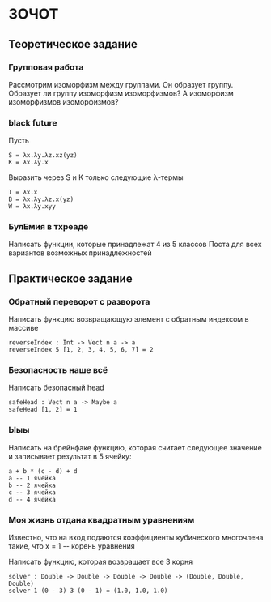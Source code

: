 # ЗОЧОТ

## Теоретическое задание
### Групповая работа
Рассмотрим изоморфизм между группами. Он образует группу. 
Образует ли группу изоморфизм изоморфизмов? А изоморфизм изоморфизмов изоморфизмов? 

### black future
Пусть 
```
S = λx.λy.λz.xz(yz)
K = λx.λy.x
```
Выразить через S и K только следующие λ-термы
```
I = λx.x
B = λx.λy.λz.x(yz)
W = λx.λy.xyy
```

### БулЕмия в тхреаде
Написать функции, которые принадлежат 4 из 5 классов Поста для всех вариантов возможных принадлежностей
## Практическое задание

### Обратный переворот с разворота 
Написать функцию возвращающую элемент с обратным индексом в массиве
```
reverseIndex : Int -> Vect n a -> a
reverseIndex 5 [1, 2, 3, 4, 5, 6, 7] = 2
```

### Безопасность наше всё 
Написать безопасный head
```
safeHead : Vect n a -> Maybe a
safeHead [1, 2] = 1
```

### Ыыы 
Написать на брейнфаке функцию, которая считает следующее значение и записывает результат в 5 ячейку:
```
a + b * (c - d) + d
a -- 1 ячейка
b -- 2 ячейка
c -- 3 ячейка
d -- 4 ячейка
```

### Моя жизнь отдана квадратным уравнениям
Известно, что на вход подаются коэффициенты кубического многочлена такие, что x = 1 -- корень уравнения

Написать функцию, которая возвращает все 3 корня 
```
solver : Double -> Double -> Double -> Double -> (Double, Double, Double)
solver 1 (0 - 3) 3 (0 - 1) = (1.0, 1.0, 1.0)
